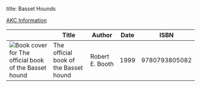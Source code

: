 title: Basset Hounds

[AKC Information](https://www.akc.org/dog-breeds/basset-hound/)

| |  Title | Author | Date | ISBN |
| - | ----  | ------ | ---- | ---- |
| ![Book cover for The official book of the Basset hound](https://covers.openlibrary.org/b/isbn/9780793805082.jpg) | The official book of the Basset hound	| Robert E. Booth | 1999 | 9780793805082 |

